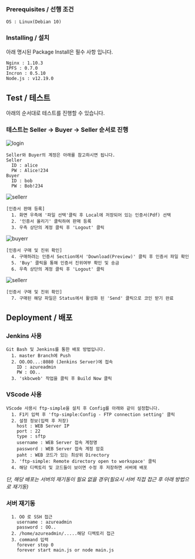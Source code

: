 ### Prerequisites / 선행 조건

```
OS : Linux(Debian 10)
```

### Installing / 설치

아래 명시된 Package Install은 필수 사항 입니다.

```
Nginx : 1.10.3
IPFS : 0.7.0
Incron : 0.5.10
Node.js : v12.19.0
```

## Test / 테스트

아래의 순서대로 테스트를 진행할 수 있습니다.

### 테스트는 Seller -> Buyer -> Seller 순서로 진행
![login](https://user-images.githubusercontent.com/41175032/99395632-0f77c100-2924-11eb-842e-3499b5852608.PNG)
```
Seller와 Buyer의 계정은 아래를 참고하시면 됩니다.
Seller
  ID : alice
  PW : Alice!234
Buyer
  ID : bob
  PW : Bob!234
```
![sellerr](https://user-images.githubusercontent.com/41175032/99395633-0f77c100-2924-11eb-94bf-73664e175da3.png)
```
[인증서 판매 등록]
  1. 화면 우측에 '파일 선택'클릭 후 Local에 저장되어 있는 인증서(Pdf) 선택
  2. '인증서 올리기' 클릭하여 판매 등록
  3. 우측 상단의 계정 클릭 후 'Logout' 클릭
```
![buyerr](https://user-images.githubusercontent.com/41175032/99395627-0d156700-2924-11eb-8219-dcd57e5059e5.png)  
```
[인증서 구매 및 진위 확인]
  4. 구매하려는 인증서 Section에서 'Download(Preview)' 클릭 후 인증서 파일 확인
  5. 'Buy' 클릭을 통해 인증서 진위여부 확인 및 송금
  6. 우측 상단의 계정 클릭 후 'Logout' 클릭
```
![sellerr](https://user-images.githubusercontent.com/41175032/99395633-0f77c100-2924-11eb-94bf-73664e175da3.png)
```
[인증서 구매 및 진위 확인]
  7. 구매된 해당 파일은 Status에서 활성화 된 'Send' 클릭으로 코인 받기 완료
```

## Deployment / 배포

### Jenkins 사용
```
Git Bash 및 Jenkins를 통한 배포 방법입니다.
  1. master Branch에 Push
  2. OO.OO...:8080 (Jenkins Server)에 접속
    ID : azureadmin
    PW : OO..
  3. 'skbcweb' 작업을 클릭 후 Build Now 클릭
```
### VScode 사용
```
VScode 사용시 ftp-simple을 설치 후 Config를 아래와 같이 설정합니다.
  1. F1키 입력 후 'ftp-simple:Config - FTP connection setting' 클릭
  2. 설정 정보(입력 후 저장)
    host : WEB Server IP
    port : 22
    type : sftp
    username : WEB Server 접속 계정명
    password : WEB Server 접속 계정 암호
    paht : WEB 코드가 있는 최상위 Directory
  3. 'ftp-simple: Remote directory open to workspace' 클릭
  4. 해당 디렉토리 및 코드들이 보이면 수정 후 저장하면 서버에 배포
```
*단, 해당 배포는 서버의 재기동이 필요 없을 경우(필요시 서버 직접 접근 후 아래 방법으로 재기동)*
### 서버 재기동
```
  1. OO 로 SSH 접근
    username : azureadmin
    password : OO..
  2. /home/azureadmin/.....해당 디렉토리 접근
  3. command 입력
    forever stop 0
    forever start main.js or node main.js
```

